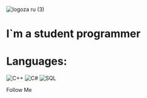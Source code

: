 ![logoza ru (3)](https://user-images.githubusercontent.com/107112651/208922419-3a8955f0-e340-4547-a758-c34ca6866700.png)


# I`m a student programmer

# Languages:



![C++](https://img.shields.io/badge/-C++-f7ebf9?style=for-the-badge&logo=C%2b%2b&logoColor=6296CC)
![C#](https://img.shields.io/badge/-C#-f7ebf9)
![SQL](https://img.shields.io/badge/-SQL-f7ebf9?style=for-the-badge&logo=SQLite&logoColor=2e93d3)


Follow Me
